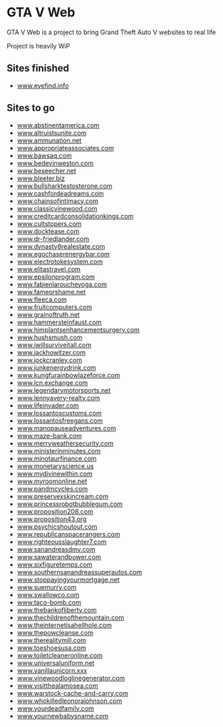 # GTA V Web

GTA V Web is a project to bring Grand Theft Auto V websites to real life

Project is heavily WiP

## Sites finished
- www.eyefind.info

## Sites to go
- www.abstinentamerica.com
- www.altruistsunite.com
- www.ammunation.net
- www.appropriateassociates.com
- www.bawsaq.com
- www.bedevinweston.com
- www.beseecher.net
- www.bleeter.biz
- www.bullsharktestosterone.com
- www.cashfordeadreams.com
- www.chainsofintimacy.com
- www.classicvinewood.com
- www.creditcardconsolidationkings.com
- www.cultstopers.com
- www.docktease.com
- www.dr-friedlander.com
- www.dynasty8realestate.com
- www.egochaserenergybar.com
- www.electrotokesystem.com
- www.elitastravel.com
- www.epsilonprogram.com
- www.fabienlaroucheyoga.com
- www.fameorshame.net
- www.fleeca.com
- www.fruitcomputers.com
- www.grainoftruth.net
- www.hammersteinfaust.com
- www.himplantsenhancementsurgery.com
- www.hushsmush.com
- www.iwillsurviveitall.com
- www.jackhowitzer.com
- www.jockcranley.com
- www.junkenergydrink.com
- www.kungfurainbowlazeforce.com
- www.lcn.exchange.com
- www.legendarymotorsports.net
- www.lennyavery-realty.com
- www.lifeinvader.com
- www.lossantoscustoms.com
- www.lossantosfreegans.com
- www.manopauseadventures.com
- www.maze-bank.com
- www.merryweathersecurity.com
- www.ministerinminutes.com
- www.minotaurfinance.com
- www.monetaryscience.us
- www.mydivinewithin.com
- www.myroomonline.net
- www.pandmcycles.com
- www.preservexskincream.com
- www.princessrobotbubblegum.com
- www.proposition208.com
- www.proposition43.org
- www.psychicshoutout.com
- www.republicanspacerangers.com
- www.righteousslaughter7.com
- www.sanandreasdmv.com
- www.sawaterandpower.com
- www.sixfiguretemps.com
- www.southernsanandreassuperautos.com
- www.stoppayingyourmortgage.net
- www.suemurry.com
- www.swallowco.com
- www.taco-bomb.com
- www.thebankofliberty.com
- www.thechildrenofthemountain.com
- www.theinternetisahellhole.com
- www.thepowcleanse.com
- www.therealitymill.com
- www.toeshoesusa.com
- www.toiletcleaneronline.com
- www.universaluniform.net
- www.vanillaunicorn.xxx
- www.vinewoodloglinegenerator.com
- www.visitthealamosea.com
- www.warstock-cache-and-carry.com
- www.whokilledleonorajohnson.com
- www.yourdeadfamily.com
- www.yournewbabysname.com
